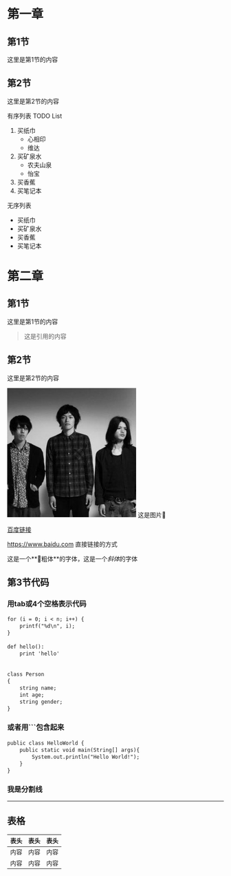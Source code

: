 # 第一章
## 第1节
这里是第1节的内容

## 第2节
这里是第2节的内容


有序列表 TODO List
1. 买纸巾
    * 心相印
    * 维达
2. 买矿泉水
    + 农夫山泉
    + 怡宝
3. 买香蕉
4. 买笔记本

无序列表

* 买纸巾
* 买矿泉水
* 买香蕉
* 买笔记本

# 第二章

## 第1节
这里是第1节的内容

> 这是引用的内容

## 第2节
这里是第2节的内容

![专辑图片](album.jpg) 这是图片

[百度链接](https://www.baidu.com)

<https://www.baidu.com> 直接链接的方式

这是一个**粗体**的字体，这是一个*斜体*的字体



## 第3节代码

### 用tab或4个空格表示代码


    for (i = 0; i < n; i++) {
        printf("%d\n", i);
    }

    def hello():
        print 'hello'


    class Person
    {
        string name;
        int age;
        string gender;
    }

### 或者用```包含起来
```
public class HelloWorld {
    public static void main(String[] args){
        System.out.println("Hello World!");
    }
}
```

### 我是分割线
___


## 表格

表头 | 表头| 表头
---- | -------- | -----
内容| 内容 | 内容
内容 | 内容 | 内容

